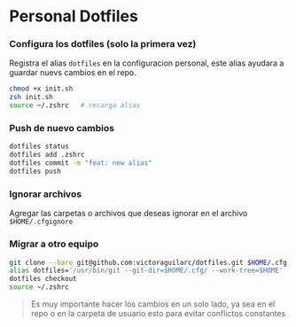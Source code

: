 # Personal Dotfiles


### Configura los dotfiles (solo la primera vez)

Registra el alias `dotfiles` en la configuracion personal, este alias ayudara a guardar nuevs cambios en el repo.

```zsh
chmod +x init.sh
zsh init.sh
source ~/.zshrc   # recarga alias
```

### Push de nuevo cambios

```zsh
dotfiles status
dotfiles add .zshrc
dotfiles commit -m "feat: new alias"
dotfiles push
```

### Ignorar archivos
Agregar las carpetas o archivos que deseas ignorar en el archivo `$HOME/.cfgignore`


### Migrar a otro equipo

```bash
git clone --bare git@github.com:victoraguilarc/dotfiles.git $HOME/.cfg
alias dotfiles='/usr/bin/git --git-dir=$HOME/.cfg/ --work-tree=$HOME'
dotfiles checkout
source ~/.zshrc
```

 > Es muy importante hacer los cambios en un solo lado, ya sea en el repo o en la carpeta de usuario
   esto para evitar conflictos constantes
